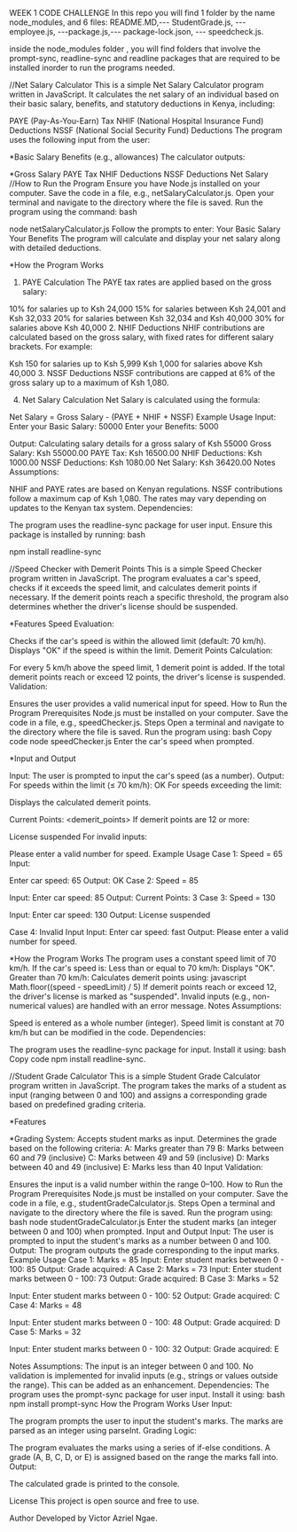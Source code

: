 WEEK 1 CODE CHALLENGE
In this repo you will find 1 folder by the name node_modules, and 6 files: README.MD,--- StudentGrade.js, ---employee.js, ---package.js,--- package-lock.json, --- speedcheck.js.

inside the node_modules folder , you will find folders that involve the prompt-sync, readline-sync and readline packages that are required to be installed inorder to run the programs needed.

//Net Salary Calculator
This is a simple Net Salary Calculator program written in JavaScript. It calculates the net salary of an individual based on their basic salary, benefits, and statutory deductions in Kenya, including:

PAYE (Pay-As-You-Earn) Tax
NHIF (National Hospital Insurance Fund) Deductions
NSSF (National Social Security Fund) Deductions
The program uses the following input from the user:

*Basic Salary
Benefits (e.g., allowances)
The calculator outputs:

*Gross Salary
PAYE Tax
NHIF Deductions
NSSF Deductions
Net Salary
//How to Run the Program
Ensure you have Node.js installed on your computer.
Save the code in a file, e.g., netSalaryCalculator.js.
Open your terminal and navigate to the directory where the file is saved.
Run the program using the command:
bash

node netSalaryCalculator.js
Follow the prompts to enter:
Your Basic Salary
Your Benefits
The program will calculate and display your net salary along with detailed deductions.

*How the Program Works
1. PAYE Calculation
The PAYE tax rates are applied based on the gross salary:

10% for salaries up to Ksh 24,000
15% for salaries between Ksh 24,001 and Ksh 32,033
20% for salaries between Ksh 32,034 and Ksh 40,000
30% for salaries above Ksh 40,000
2. NHIF Deductions
NHIF contributions are calculated based on the gross salary, with fixed rates for different salary brackets. For example:

Ksh 150 for salaries up to Ksh 5,999
Ksh 1,000 for salaries above Ksh 40,000
3. NSSF Deductions
NSSF contributions are capped at 6% of the gross salary up to a maximum of Ksh 1,080.

4. Net Salary Calculation
Net Salary is calculated using the formula:

Net Salary = Gross Salary - (PAYE + NHIF + NSSF)
Example Usage
Input:
Enter your Basic Salary: 50000
Enter your Benefits: 5000

Output:
Calculating salary details for a gross salary of Ksh 55000
Gross Salary: Ksh 55000.00
PAYE Tax: Ksh 16500.00
NHIF Deductions: Ksh 1000.00
NSSF Deductions: Ksh 1080.00
Net Salary: Ksh 36420.00
Notes
Assumptions:

NHIF and PAYE rates are based on Kenyan regulations.
NSSF contributions follow a maximum cap of Ksh 1,080.
The rates may vary depending on updates to the Kenyan tax system.
Dependencies:

The program uses the readline-sync package for user input. Ensure this package is installed by running:
bash

npm install readline-sync



//Speed Checker with Demerit Points
This is a simple Speed Checker program written in JavaScript. The program evaluates a car's speed, checks if it exceeds the speed limit, and calculates demerit points if necessary. If the demerit points reach a specific threshold, the program also determines whether the driver's license should be suspended.

*Features
Speed Evaluation:

Checks if the car's speed is within the allowed limit (default: 70 km/h).
Displays "OK" if the speed is within the limit.
Demerit Points Calculation:

For every 5 km/h above the speed limit, 1 demerit point is added.
If the total demerit points reach or exceed 12 points, the driver's license is suspended.
Validation:

Ensures the user provides a valid numerical input for speed.
How to Run the Program
Prerequisites
Node.js must be installed on your computer.
Save the code in a file, e.g., speedChecker.js.
Steps
Open a terminal and navigate to the directory where the file is saved.
Run the program using:
bash
Copy code
node speedChecker.js
Enter the car's speed when prompted.

*Input and Output

Input:
The user is prompted to input the car's speed (as a number).
Output:
For speeds within the limit (≤ 70 km/h):
OK
For speeds exceeding the limit:

Displays the calculated demerit points.

Current Points: <demerit_points>
If demerit points are 12 or more:


License suspended
For invalid inputs:


Please enter a valid number for speed.
Example Usage
Case 1: Speed = 65
Input:


Enter car speed: 65
Output:
OK
Case 2: Speed = 85

Input:
Enter car speed: 85
Output:
Current Points: 3
Case 3: Speed = 130

Input:
Enter car speed: 130
Output:
License suspended

Case 4: Invalid Input
Input:
Enter car speed: fast
Output:
Please enter a valid number for speed.

*How the Program Works
The program uses a constant speed limit of 70 km/h.
If the car's speed is:
Less than or equal to 70 km/h: Displays "OK".
Greater than 70 km/h: Calculates demerit points using:
javascript
Math.floor((speed - speedLimit) / 5)
If demerit points reach or exceed 12, the driver's license is marked as "suspended".
Invalid inputs (e.g., non-numerical values) are handled with an error message.
Notes
Assumptions:

Speed is entered as a whole number (integer).
Speed limit is constant at 70 km/h but can be modified in the code.
Dependencies:

The program uses the readline-sync package for input. Install it using:
bash
Copy code
npm install readline-sync.



//Student Grade Calculator
This is a simple Student Grade Calculator program written in JavaScript. The program takes the marks of a student as input (ranging between 0 and 100) and assigns a corresponding grade based on predefined grading criteria.

*Features

*Grading System:
Accepts student marks as input.
Determines the grade based on the following criteria:
A: Marks greater than 79
B: Marks between 60 and 79 (inclusive)
C: Marks between 49 and 59 (inclusive)
D: Marks between 40 and 49 (inclusive)
E: Marks less than 40
Input Validation:

Ensures the input is a valid number within the range 0–100.
How to Run the Program
Prerequisites
Node.js must be installed on your computer.
Save the code in a file, e.g., studentGradeCalculator.js.
Steps
Open a terminal and navigate to the directory where the file is saved.
Run the program using:
bash
node studentGradeCalculator.js
Enter the student marks (an integer between 0 and 100) when prompted.
Input and Output
Input:
The user is prompted to input the student's marks as a number between 0 and 100.
Output:
The program outputs the grade corresponding to the input marks.
Example Usage
Case 1: Marks = 85
Input:
Enter student marks between 0 - 100: 85
Output:
Grade acquired: A
Case 2: Marks = 73
Input:
Enter student marks between 0 - 100: 73
Output:
Grade acquired: B
Case 3: Marks = 52

Input:
Enter student marks between 0 - 100: 52
Output:
Grade acquired: C
Case 4: Marks = 48

Input:
Enter student marks between 0 - 100: 48
Output:
Grade acquired: D
Case 5: Marks = 32

Input:
Enter student marks between 0 - 100: 32
Output:
Grade acquired: E

Notes
Assumptions:
The input is an integer between 0 and 100. No validation is implemented for invalid inputs (e.g., strings or values outside the range). This can be added as an enhancement.
Dependencies:
The program uses the prompt-sync package for user input. Install it using:
bash
npm install prompt-sync
How the Program Works
User Input:

The program prompts the user to input the student's marks.
The marks are parsed as an integer using parseInt.
Grading Logic:

The program evaluates the marks using a series of if-else conditions.
A grade (A, B, C, D, or E) is assigned based on the range the marks fall into.
Output:

The calculated grade is printed to the console.

License
This project is open source and free to use.

Author
Developed by Victor Azriel Ngae.


